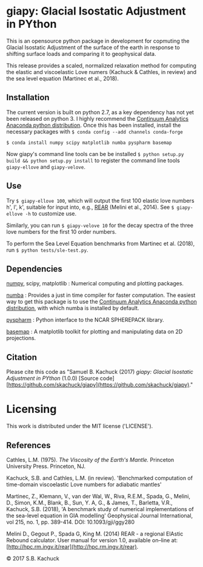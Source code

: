 # giapy: Glacial Isostatic Adjustment in PYthon

This is an opensource python package in development for copmuting
the Glacial Isostatic Adjustment of the surface of the earth in response to
shifting surface loads and comparing it to geophysical data. 

This release provides a scaled, normalized relaxation method for computing the elastic and viscoelastic Love numers (Kachuck & Cathles, in review) and the sea level equation (Martinec et al., 2018).

## Installation
The current version is built on python 2.7, as a key dependency has not yet been released on python 3. I highly recommend the [Continuum Analytics Anaconda python distribution](http://www.anaconda.com). Once this has been installed, install the necessary packages with
```$ conda config --add channels conda-forge```

```$ conda install numpy scipy matplotlib numba pyspharm basemap```

Now giapy's command line tools can be be installed ```$ python setup.py build && python setup.py install``` to register the command line tools ```giapy-ellove``` and ```giapy-velove```.

## Use
Try ```$ giapy-ellove 100```, which will output the first 100 elastic love numbers h', l', k', suitable for input into, e.g., [REAR](https://github.com/danielemelini/rear) (Melini et al., 2014). See ```$ giapy-ellove -h``` to customize use.

Similarly, you can run ```$ giapy-velove 10``` for the decay spectra of the three love numbers for the first 10 order numbers.

To perform the Sea Level Equation benchmarks from Martinec et al. (2018), run ```$ python tests/sle-test.py```.

## Dependencies
[numpy](http://www.numpy.org), scipy, matplotlib : Numerical computing and plotting packages.

[numba](https://numba.pydata.org) : Provides a just in time compiler for faster computation. The easiest way to get this package is to use the [Continuum Analytics Anaconda python distribution](http://www.anaconda.com), with which numba is installed by default.

[pyspharm](https://github.com/jswhit/pyspharm) : Python interface to the NCAR SPHEREPACK library.

[basemap](https://matplotlib.org/basemap) : A matplotlib toolkit for plotting and manipulating data on 2D projections.

## Citation
Please cite this code as "Samuel B. Kachuck (2017) *giapy: Glacial Isostatic Adjustment in PYthon* (1.0.0) [Source code] [https://github.com/skachuck/giapy](https://github.com/skachuck/giapy)."

# Licensing
This work is distributed under the MIT license ('LICENSE').

## References
Cathles, L.M. (1975). *The Viscosity of the Earth's Mantle.* Princeton University Press. Princeton, NJ. 

Kachuck, S.B. and Cathles, L.M. (in review). 'Benchmarked computation of time-domain viscoelastic Love numbers for adiabatic mantles'

Martinec, Z., Klemann, V., van der Wal, W., Riva, R.E.M., Spada, G., Melini, D., Simon, K.M., Blank, B., Sun, Y. A, G., & James, T., Barletta, V.R., Kachuck, S.B. (2018), 'A benchmark study of numerical implementations of the sea-level equation in GIA modelling' Geophysical Journal International, vol 215, no. 1, pp. 389-414. DOI: 10.1093/gji/ggy280

Melini D., Gegout P., Spada G, King M. (2014) REAR - a regional ElAstic Rebound calculator.
User manual for version 1.0, available on–line at: [http://hpc.rm.ingv.it/rear](http://hpc.rm.ingv.it/rear).

&copy; 2017 S.B. Kachuck

